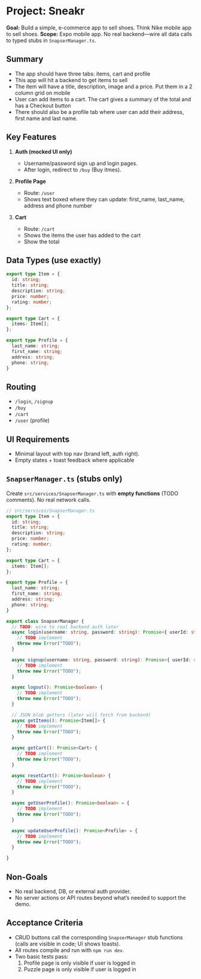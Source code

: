 # Project: Sneakr

**Goal:** Build a simple, e-commerce app to sell shoes. Think Nike mobile app to sell shoes.
**Scope:** Expo mobile app. No real backend—wire all data calls to typed stubs in `SnapserManager.ts`.

## Summary
- The app should have three tabs: items, cart and profile
- This app will hit a backend to get items to sell
- The item will have a title, description, image and a price. Put them in a 2 column grid on mobile
- User can add items to a cart. The cart gives a summary of the total and has a Checkout button
- There should also be a profile tab where user can add their address, first name and last name.

## Key Features
1. **Auth (mocked UI only)**
   - Username/password sign up and login pages.
   - After login, redirect to `/buy` (Buy itmes).

2. **Profile Page**
   - Route: `/user`
   - Shows text boxed where they can update: first_name, last_name, address and phone number

3. **Cart**
   - Route: `/cart`
   - Shows the items the user has added to the cart
   - Show the total

## Data Types (use exactly)
```ts
export type Item = {
  id: string;
  title: string;
  description: string;
  price: number;
  rating: number;
};

export type Cart = {
  items: Item[];
};

export type Profile = {
  last_name: string;
  first_name: string;
  address: string;
  phone: string;
}
```

## Routing
- `/login`, `/signup`
- `/buy`
- `/cart`
- `/user` (profile)

## UI Requirements
- Minimal layout with top nav (brand left, auth right).
- Empty states + toast feedback where applicable

## `SnapserManager.ts` (stubs only)
Create `src/services/SnapserManager.ts` with **empty functions** (TODO comments). No real network calls.

```ts
// src/services/SnapserManager.ts
export type Item = {
  id: string;
  title: string;
  description: string;
  price: number;
  rating: number;
};

export type Cart = {
  items: Item[];
};

export type Profile = {
  last_name: string;
  first_name: string;
  address: string;
  phone: string;
}

export class SnapserManager {
  // TODO: wire to real backend auth later
  async login(username: string, password: string): Promise<{ userId: string }> {
    // TODO implement
    throw new Error("TODO");
  }

  async signup(username: string, password: string): Promise<{ userId: string }> {
    // TODO implement
    throw new Error("TODO");
  }

  async logout(): Promise<boolean> {
    // TODO implement
    throw new Error("TODO");
  }

  // JSON blob getters (later will fetch from backend)
  async getItems(): Promise<Item[]> {
    // TODO implement
    throw new Error("TODO");
  }

  async getCart(): Promise<Cart> {
    // TODO implement
    throw new Error("TODO");
  }

  async resetCart(): Promise<boolean> {
    // TODO implement
    throw new Error("TODO");
  }

  async getUserProfile(): Promise<boolean> = {
    // TODO implement
    throw new Error("TODO");
  }

  async updateUserProfile(): Promise<Profile> = {
    // TODO implement
    throw new Error("TODO");
  }

}
```

## Non-Goals
- No real backend, DB, or external auth provider.
- No server actions or API routes beyond what’s needed to support the demo.

## Acceptance Criteria
- CRUD buttons call the corresponding `SnapserManager` stub functions (calls are visible in code; UI shows toasts).
- All routes compile and run with `npm run dev`.
- Two basic tests pass:
  1. Profile page is only visible if user is logged in
  2. Puzzle page is only visible if user is logged in
```
